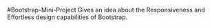 #Bootstrap-Mini-Project
Gives an idea about the Responsiveness and Effortless design capabilities of Bootstrap.
